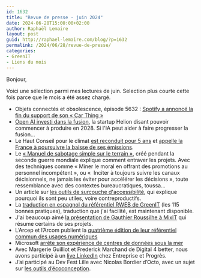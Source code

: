 ```yaml
---
id: 1632
title: "Revue de presse - juin 2024"
date: 2024-06-28T15:00:00+02:00
author: Raphaël Lemaire
layout: post
guid: http://raphael-lemaire.com/blog/?p=1632
permalink: /2024/06/28/revue-de-presse/
categories:
- GreenIT
- Liens du mois
---
```

Bonjour,

Voici une sélection parmi mes lectures de juin. Selection plus courte cette fois parce que le mois a été assez chargé.


- Objets connectés et obsolescence, épisode 5632 : [Spotify a annoncé la fin du support de son « Car Thing »](https://www.minimachines.net/actu/spotify-brique-des-milliers-daccessoires-sans-aucun-remords-127151)
- [Open AI investi dans la fusion](https://intelligence-artificielle.developpez.com/actu/358664/OpenAI-serait-en-pourparlers-avec-Helion-Energy-pour-acheter-de-grandes-quantites-d-energie-de-fusion-pour-les-centres-de-donnees-apres-que-Sam-Altman-ait-investi-375-millions-de-dollars-dans-Helion/), la startup Helion disant pouvoir commencer à produire en 2028. Si l'IA peut aider à faire progresser la fusion...
- Le Haut Conseil pour le climat [est reconduit pour 5 ans](https://www.lemonde.fr/planete/article/2024/06/20/le-haut-conseil-pour-le-climat-reconduit-pour-cinq-ans_6241554_3244.html) et [appelle la France à poursuivre la baisse de ses émissions](https://www.lemonde.fr/planete/article/2024/06/20/le-haut-conseil-pour-le-climat-appelle-la-france-a-tenir-le-cap-d-une-baisse-des-emissions-encourageante_6241559_3244.html).
- Le [« Manuel de sabotage simple sur le terrain »](https://fr.wikipedia.org/wiki/Manuel_de_sabotage_simple_sur_le_terrain), créé pendant la seconde guerre mondiale explique comment entraver les projets. Avec des techniques comme « Miner le moral en offrant des promotions au personnel incompétent », ou «  Inciter à toujours suivre les canaux décisionnels, ne jamais les éviter pour accélérer les décisions », toute ressemblance avec des contextes bureaucratiques, toussa...
- Un article sur [les outils de surcouche d'accessibilité](https://www.lalutineduweb.fr/surcouche-accessibilite-web-mensonges-boules-gommes/), qui explique pourquoi ils sont peu utiles, voire contreproductifs.
- La [traduction en espagnol du référentiel RWEB de GreenIT](https://www.linkedin.com/feed/update/urn%3Ali%3Aactivity%3A7206566122798678016/) (les 115 bonnes pratiques), traduction que j'ai facilité, est maintenant disponible.
- J'ai beaucoup aimé [la présentation de Gauthier Roussilhe à MixIT](https://www.youtube.com/watch?v=h09oafWk6Us) qui résume certains de ses projets.
- L’Arcep et l’Arcom publient la [quatrième édition de leur référentiel commun des usages numériques](https://www.arcep.fr/actualites/actualites-et-communiques/detail/n/usages-numeriques-en-france-240624.html)
- Microsoft [arrête son expérience de centres de données sous la mer](https://green-it.developpez.com/actu/359579/Microsoft-met-fin-a-l-experience-de-centre-de-donnees-sous-marin-denommee-Project-Natick-malgre-son-succes-des-rapports-suggerent-que-l-approche-de-datacenter-sous-la-mer-est-couteuse/)
- Avec Margerie Guilliot et Frederick Marchand de Digital 4 better, nous avons participé à un [live LinkedIn](https://www.linkedin.com/events/7200780345154146305/comments/) chez Entreprise et Progrès.
- J’ai participé au Dev Fest Lille avec Nicolas Bordier d’Octo, avec un sujet sur [les outils d’écoconception](https://www.youtube.com/watch?v=NqvlJfGKCYA&list=PLuZ_sYdawLiXf92Uq5iE5LlYKrOv1IUvx&index=40).
